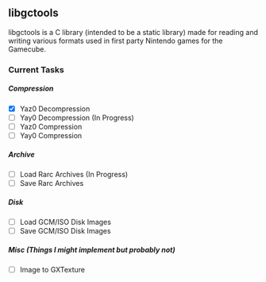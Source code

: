 ## libgctools
libgctools is a C library (intended to be a static library) made for reading and writing various formats used in first party Nintendo games for the Gamecube.

### Current Tasks
##### Compression

- [x] Yaz0 Decompression
- [ ] Yay0 Decompression (In Progress)
- [ ] Yaz0 Compression
- [ ] Yay0 Compression

##### Archive
- [ ] Load Rarc Archives (In Progress)
- [ ] Save Rarc Archives

##### Disk
- [ ] Load GCM/ISO Disk Images
- [ ] Save GCM/ISO Disk Images

##### Misc (Things I might implement but probably not)
- [ ] Image to GXTexture
